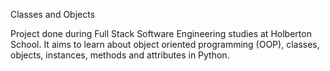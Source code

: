 Classes and Objects

Project done during Full Stack Software Engineering studies at Holberton School. It aims to learn about object oriented programming (OOP), classes, objects, instances, methods and attributes in Python.
